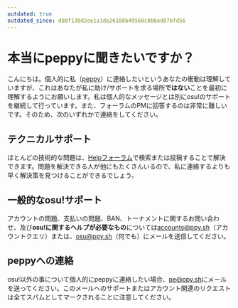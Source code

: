 ```yaml
---
outdated: true
outdated_since: d80f130d2ee1a1de26188b49560c8b6ed876fd56
---
```


# 本当にpeppyに聞きたいですか？

こんにちは。個人的に私（[peppy](https://osu.ppy.sh/users/2)）に連絡したいというあなたの衝動は理解していますが、これはあなたが私に助け/サポートを求る場所**ではない**ことを最初に理解するようにお願いします。私は個人的なメッセージとは別にosu!のサポートを継続して行っています。また、フォーラムのPMに回答するのは非常に難しいです。そのため、次のいずれかで連絡をしてください。

## テクニカルサポート

ほとんどの技術的な問題は、[Helpフォーラム](https://osu.ppy.sh/community/forums/5)で検索または投稿することで解決できます。問題を解決できる人が他にもたくさんいるので、私に連絡するよりも早く解決策を見つけることができるでしょう。

## 一般的なosu!サポート

アカウントの問題、支払いの問題、BAN、トーナメントに関するお問い合わせ、及び**osu!に関するヘルプが必要なもの**については[accounts@ppy.sh](mailto:accounts@ppy.sh)（アカウントクエリ）または、[osu@ppy.sh](mailto:osu@ppy.sh)（何でも）にメールを送信してください。

## peppyへの連絡

osu!以外の事について個人的にpeppyに連絡したい場合、[pe@ppy.sh](mailto:pe@ppy.sh)にメールを送ってください。このメールへのサポートまたはアカウント関連のリクエストは全てスパムとしてマークされることに注意してください。
